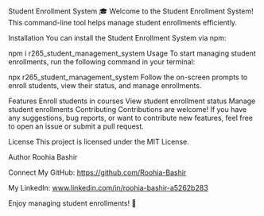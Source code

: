 Student Enrollment System 🎓
Welcome to the Student Enrollment System! This command-line tool helps manage student enrollments efficiently.

Installation
You can install the Student Enrollment System via npm:

npm i r265_student_management_system
Usage
To start managing student enrollments, run the following command in your terminal:

npx r265_student_management_system
Follow the on-screen prompts to enroll students, view their status, and manage enrollments.

Features
Enroll students in courses
View student enrollment status
Manage student enrollments
Contributing
Contributions are welcome! If you have any suggestions, bug reports, or want to contribute new features, feel free to open an issue or submit a pull request.

License
This project is licensed under the MIT License.

Author
Roohia Bashir

Connect
My GitHub: https://github.com/Roohia-Bashir

My LinkedIn: www.linkedin.com/in/roohia-bashir-a5262b283

Enjoy managing student enrollments! 🚀
